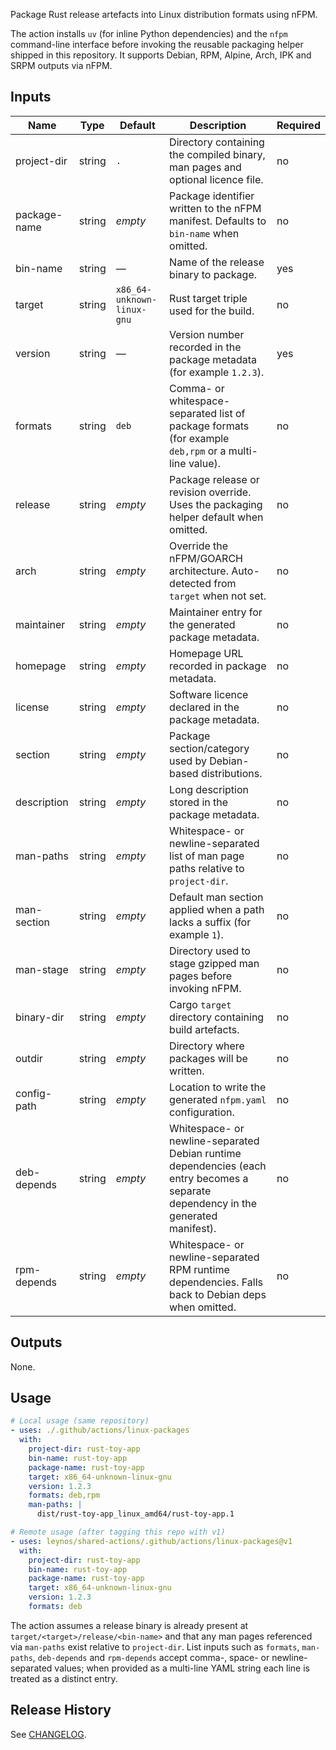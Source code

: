 Package Rust release artefacts into Linux distribution formats using nFPM.

The action installs `uv` (for inline Python dependencies) and the `nfpm`
command-line interface before invoking the reusable packaging helper shipped in
this repository. It supports Debian, RPM, Alpine, Arch, IPK and SRPM outputs via
nFPM.

## Inputs

| Name | Type | Default | Description | Required |
| ---- | ---- | ------- | ----------- | -------- |
| project-dir | string | `.` | Directory containing the compiled binary, man pages and optional licence file. | no |
| package-name | string | _empty_ | Package identifier written to the nFPM manifest. Defaults to `bin-name` when omitted. | no |
| bin-name | string | — | Name of the release binary to package. | yes |
| target | string | `x86_64-unknown-linux-gnu` | Rust target triple used for the build. | no |
| version | string | — | Version number recorded in the package metadata (for example `1.2.3`). | yes |
| formats | string | `deb` | Comma- or whitespace-separated list of package formats (for example `deb,rpm` or a multi-line value). | no |
| release | string | _empty_ | Package release or revision override. Uses the packaging helper default when omitted. | no |
| arch | string | _empty_ | Override the nFPM/GOARCH architecture. Auto-detected from `target` when not set. | no |
| maintainer | string | _empty_ | Maintainer entry for the generated package metadata. | no |
| homepage | string | _empty_ | Homepage URL recorded in package metadata. | no |
| license | string | _empty_ | Software licence declared in the package metadata. | no |
| section | string | _empty_ | Package section/category used by Debian-based distributions. | no |
| description | string | _empty_ | Long description stored in the package metadata. | no |
| man-paths | string | _empty_ | Whitespace- or newline-separated list of man page paths relative to `project-dir`. | no |
| man-section | string | _empty_ | Default man section applied when a path lacks a suffix (for example `1`). | no |
| man-stage | string | _empty_ | Directory used to stage gzipped man pages before invoking nFPM. | no |
| binary-dir | string | _empty_ | Cargo `target` directory containing build artefacts. | no |
| outdir | string | _empty_ | Directory where packages will be written. | no |
| config-path | string | _empty_ | Location to write the generated `nfpm.yaml` configuration. | no |
| deb-depends | string | _empty_ | Whitespace- or newline-separated Debian runtime dependencies (each entry becomes a separate dependency in the generated manifest). | no |
| rpm-depends | string | _empty_ | Whitespace- or newline-separated RPM runtime dependencies. Falls back to Debian deps when omitted. | no |

## Outputs

None.

## Usage

```yaml
# Local usage (same repository)
- uses: ./.github/actions/linux-packages
  with:
    project-dir: rust-toy-app
    bin-name: rust-toy-app
    package-name: rust-toy-app
    target: x86_64-unknown-linux-gnu
    version: 1.2.3
    formats: deb,rpm
    man-paths: |
      dist/rust-toy-app_linux_amd64/rust-toy-app.1

# Remote usage (after tagging this repo with v1)
- uses: leynos/shared-actions/.github/actions/linux-packages@v1
  with:
    project-dir: rust-toy-app
    bin-name: rust-toy-app
    package-name: rust-toy-app
    target: x86_64-unknown-linux-gnu
    version: 1.2.3
    formats: deb
```

The action assumes a release binary is already present at
`target/<target>/release/<bin-name>` and that any man pages referenced via
`man-paths` exist relative to `project-dir`. List inputs such as `formats`,
`man-paths`, `deb-depends` and `rpm-depends` accept comma-, space- or
newline-separated values; when provided as a multi-line YAML string each line is
treated as a distinct entry.

## Release History

See [CHANGELOG](CHANGELOG.md).
